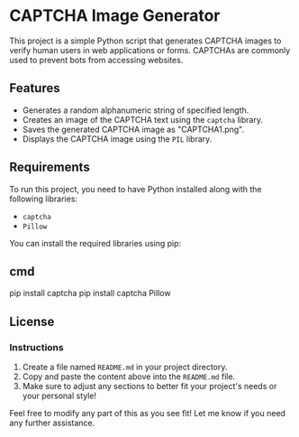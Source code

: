 # CAPTCHA Image Generator

This project is a simple Python script that generates CAPTCHA images to verify human users in web applications or forms. CAPTCHAs are commonly used to prevent bots from accessing websites.

## Features

- Generates a random alphanumeric string of specified length.
- Creates an image of the CAPTCHA text using the `captcha` library.
- Saves the generated CAPTCHA image as "CAPTCHA1.png".
- Displays the CAPTCHA image using the `PIL` library.

## Requirements

To run this project, you need to have Python installed along with the following libraries:

- `captcha`
- `Pillow`

You can install the required libraries using pip:

##  cmd
pip install captcha
pip install captcha Pillow

##  License

### Instructions
1. Create a file named `README.md` in your project directory.
2. Copy and paste the content above into the `README.md` file.
3. Make sure to adjust any sections to better fit your project's needs or your personal style!

Feel free to modify any part of this as you see fit! Let me know if you need any further assistance.
